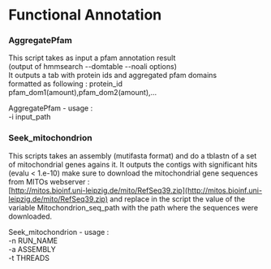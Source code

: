 # Functional Annotation

### AggregatePfam

This script takes as input a pfam annotation result  
(output of hmmsearch --domtable --noali options)  
It outputs a tab with protein ids and aggregated pfam domains  
formatted as following : protein_id    pfam_dom1(amount),pfam_dom2(amount),...   

AggregatePfam - usage :   
-i input_path

### Seek_mitochondrion

This scripts takes an assembly (mutifasta format) and do a tblastn of a set of mitochondrial
genes agains it. It outputs the contigs with significant hits (evalu < 1.e-10)
make sure to download the mitochondrial gene sequences from MITOs webserver :   
[http://mitos.bioinf.uni-leipzig.de/mito/RefSeq39.zip](http://mitos.bioinf.uni-leipzig.de/mito/RefSeq39.zip)
 and replace in the script the value of the variable Mitochondrion_seq_path with the path where the sequences were downloaded.    


Seek_mitochondrion - usage :   
-n RUN_NAME   
-a ASSEMBLY   
-t THREADS   
